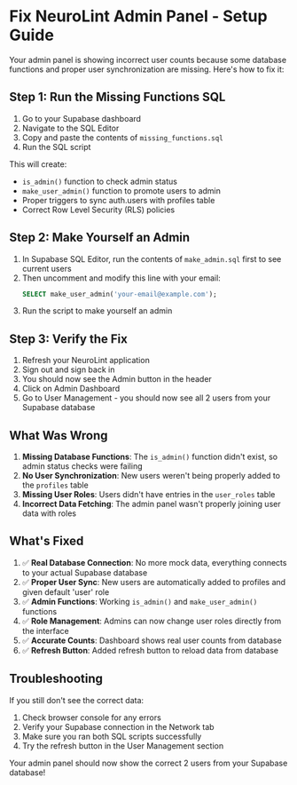 # Fix NeuroLint Admin Panel - Setup Guide

Your admin panel is showing incorrect user counts because some database functions and proper user synchronization are missing. Here's how to fix it:

## Step 1: Run the Missing Functions SQL

1. Go to your Supabase dashboard
2. Navigate to the SQL Editor
3. Copy and paste the contents of `missing_functions.sql` 
4. Run the SQL script

This will create:
- `is_admin()` function to check admin status
- `make_user_admin()` function to promote users to admin
- Proper triggers to sync auth.users with profiles table
- Correct Row Level Security (RLS) policies

## Step 2: Make Yourself an Admin

1. In Supabase SQL Editor, run the contents of `make_admin.sql` first to see current users
2. Then uncomment and modify this line with your email:
   ```sql
   SELECT make_user_admin('your-email@example.com');
   ```
3. Run the script to make yourself an admin

## Step 3: Verify the Fix

1. Refresh your NeuroLint application
2. Sign out and sign back in
3. You should now see the Admin button in the header
4. Click on Admin Dashboard
5. Go to User Management - you should now see all 2 users from your Supabase database

## What Was Wrong

1. **Missing Database Functions**: The `is_admin()` function didn't exist, so admin status checks were failing
2. **No User Synchronization**: New users weren't being properly added to the `profiles` table
3. **Missing User Roles**: Users didn't have entries in the `user_roles` table
4. **Incorrect Data Fetching**: The admin panel wasn't properly joining user data with roles

## What's Fixed

1. ✅ **Real Database Connection**: No more mock data, everything connects to your actual Supabase database
2. ✅ **Proper User Sync**: New users are automatically added to profiles and given default 'user' role
3. ✅ **Admin Functions**: Working `is_admin()` and `make_user_admin()` functions
4. ✅ **Role Management**: Admins can now change user roles directly from the interface
5. ✅ **Accurate Counts**: Dashboard shows real user counts from database
6. ✅ **Refresh Button**: Added refresh button to reload data from database

## Troubleshooting

If you still don't see the correct data:

1. Check browser console for any errors
2. Verify your Supabase connection in the Network tab
3. Make sure you ran both SQL scripts successfully
4. Try the refresh button in the User Management section

Your admin panel should now show the correct 2 users from your Supabase database! 